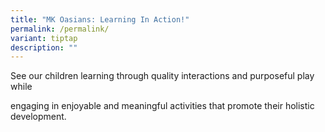 ```yaml
---
title: "MK Oasians: Learning In Action!"
permalink: /permalink/
variant: tiptap
description: ""
---
```

<p>See our children learning through quality interactions and purposeful play while</p><p>engaging in enjoyable and meaningful activities that promote their holistic development.</p><h4></h4><p></p>